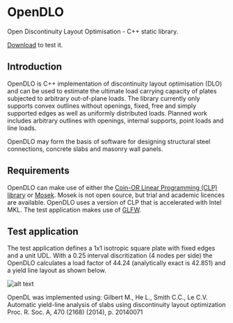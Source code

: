 # OpenDLO

Open Discontinuity Layout Optimisation - C++ static library.

[Download](https://github.com/reniercloete/OpenDLO/releases/download/1.0.0/OpenDLO_1.0.0.zip) to test it.

## Introduction
OpenDLO is C++ implementation of discontinuity layout optimisation (DLO) and can be used to estimate the ultimate load carrying capacity of plates subjected to arbitrary out-of-plane loads.  The library currently only supports convex outlines without openings, fixed, free and simply supported edges as well as uniformly distributed loads.  Planned work includes arbitrary outlines with openings, internal supports, point loads and line loads.

OpenDLO may form the basis of software for designing structural steel connections, concrete slabs and masonry wall panels.

## Requirements
OpenDLO can make use of either the [Coin-OR Linear Programming (CLP) library](https://www.coin-or.org/Tarballs/Clp/Clp-1.17.6.zip) or [Mosek](https://www.mosek.com/).  Mosek is not open source, but trial and academic licences are available.  OpenDLO uses a version of CLP that is accelerated with Intel MKL.  The test application makes use of [GLFW](https://www.glfw.org/).

## Test application

The test application defines a 1x1 isotropic square plate with fixed edges and a unit UDL.  With a 0.25 interval discritization (4 nodes per side) the OpenDLO calculates a load factor of 44.24 (analytically exact is 42.851) and a yield line layout as shown below.

![alt text](https://user-images.githubusercontent.com/95902170/161394313-699904d6-f258-4e51-a9a3-313e29a5f9c0.jpeg)

OpenDL was implemented using: Gilbert M., He L., Smith C.C., Le C.V. Automatic yield-line analysis of slabs using discontinuity layout optimization Proc. R. Soc. A, 470 (2168) (2014), p. 20140071
